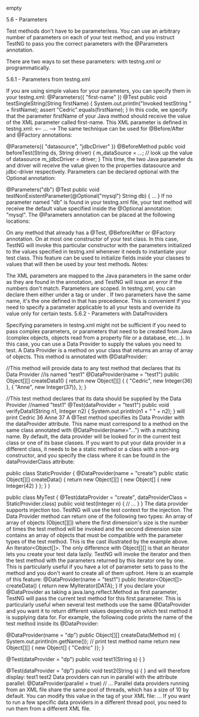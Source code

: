 empty


5.6 - Parameters

Test methods don't have to be parameterless.  You can use an arbitrary number of parameters on each of your test method, and you instruct TestNG to pass you the correct parameters with the @Parameters annotation.

There are two ways to set these parameters:  with testng.xml or programmatically.

5.6.1 - Parameters from testng.xml

If you are using simple values for your parameters, you can specify them in your testng.xml:
@Parameters({ "first-name" })
@Test
public void testSingleString(String firstName) {
  System.out.println("Invoked testString " + firstName);
  assert "Cedric".equals(firstName);
}
In this code, we specify that the parameter firstName of your Java method should receive the value of the XML parameter called first-name.  This XML parameter is defined in testng.xml:
<suite name="My suite">
  <parameter name="first-name"  value="Cedric"/>
  <test name="Simple example">
  <-- ... -->
The same technique can be used for @Before/After and @Factory annotations:

@Parameters({ "datasource", "jdbcDriver" })
@BeforeMethod
public void beforeTest(String ds, String driver) {
  m_dataSource = ...;                              // look up the value of datasource
  m_jdbcDriver = driver;
}
This time, the two Java parameter ds and driver will receive the value given to the properties datasource and jdbc-driver respectively. 
Parameters can be declared optional with the Optional annotation:

@Parameters("db")
@Test
public void testNonExistentParameter(@Optional("mysql") String db) { ... }
If no parameter named "db" is found in your testng.xml file, your test method will receive the default value specified inside the @Optional annotation: "mysql".
The @Parameters annotation can be placed at the following locations:

On any method that already has a @Test, @Before/After or @Factory annotation.
On at most one constructor of your test class.  In this case, TestNG will invoke this particular constructor with the parameters initialized to the values specified in testng.xml whenever it needs to instantiate your test class.  This feature can be used to initialize fields inside your classes to values that will then be used by your test methods.
Notes:

The XML parameters are mapped to the Java parameters in the same order as they are found in the annotation, and TestNG will issue an error if the numbers don't match.
Parameters are scoped. In testng.xml, you can declare them either under a <suite> tag or under <test>. If two parameters have the same name, it's the one defined in <test> that has precedence. This is convenient if you need to specify a parameter applicable to all your tests and override its value only for certain tests.
5.6.2 - Parameters with DataProviders

Specifying parameters in testng.xml might not be sufficient if you need to pass complex parameters, or parameters that need to be created from Java (complex objects, objects read from a property file or a database, etc...). In this case, you can use a Data Provider to supply the values you need to test.  A Data Provider is a method on your class that returns an array of array of objects.  This method is annotated with @DataProvider:

//This method will provide data to any test method that declares that its Data Provider
//is named "test1"
@DataProvider(name = "test1")
public Object[][] createData1() {
 return new Object[][] {
   { "Cedric", new Integer(36) },
   { "Anne", new Integer(37)},
 };
}
 
//This test method declares that its data should be supplied by the Data Provider
//named "test1"
@Test(dataProvider = "test1")
public void verifyData1(String n1, Integer n2) {
 System.out.println(n1 + " " + n2);
}
will print
Cedric 36
Anne 37
A @Test method specifies its Data Provider with the dataProvider attribute.  This name must correspond to a method on the same class annotated with @DataProvider(name="...") with a matching name.
By default, the data provider will be looked for in the current test class or one of its base classes. If you want to put your data provider in a different class, it needs to be a static method or a class with a non-arg constructor, and you specify the class where it can be found in the dataProviderClass attribute:

public class StaticProvider {
  @DataProvider(name = "create")
  public static Object[][] createData() {
    return new Object[][] {
      new Object[] { new Integer(42) }
    };
  }
}
 
public class MyTest {
  @Test(dataProvider = "create", dataProviderClass = StaticProvider.class)
  public void test(Integer n) {
    // ...
  }
}
The data provider supports injection too. TestNG will use the test context for the injection. The Data Provider method can return one of the following two types:
An array of array of objects (Object[][]) where the first dimension's size is the number of times the test method will be invoked and the second dimension size contains an array of objects that must be compatible with the parameter types of the test method. This is the cast illustrated by the example above.
An Iterator<Object[]>. The only difference with Object[][] is that an Iterator lets you create your test data lazily. TestNG will invoke the iterator and then the test method with the parameters returned by this iterator one by one. This is particularly useful if you have a lot of parameter sets to pass to the method and you don't want to create all of them upfront.
Here is an example of this feature:
@DataProvider(name = "test1")
public Iterator<Object[]> createData() {
  return new MyIterator(DATA);
}
If you declare your @DataProvider as taking a java.lang.reflect.Method as first parameter, TestNG will pass the current test method for this first parameter. This is particularly useful when several test methods use the same @DataProvider and you want it to return different values depending on which test method it is supplying data for.
For example, the following code prints the name of the test method inside its @DataProvider:

@DataProvider(name = "dp")
public Object[][] createData(Method m) {
  System.out.println(m.getName());  // print test method name
  return new Object[][] { new Object[] { "Cedric" }};
}
 
@Test(dataProvider = "dp")
public void test1(String s) {
}
 
@Test(dataProvider = "dp")
public void test2(String s) {
}
and will therefore display:
test1
test2
Data providers can run in parallel with the attribute parallel:
@DataProvider(parallel = true)
// ...
Parallel data providers running from an XML file share the same pool of threads, which has a size of 10 by default. You can modify this value in the <suite> tag of your XML file:
<suite name="Suite1" data-provider-thread-count="20" >
...
If you want to run a few specific data providers in a different thread pool, you need to run them from a different XML file.
